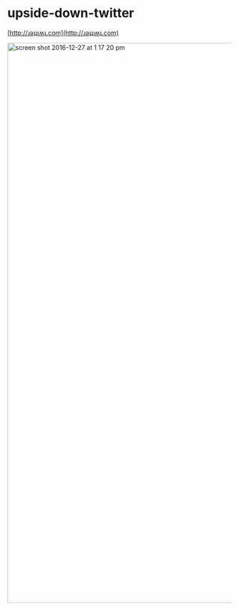 # upside-down-twitter

[http://ɹǝʇʇıʍʇ.com](http://ɹǝʇʇıʍʇ.com)

<img width="1259" alt="screen shot 2016-12-27 at 1 17 20 pm" src="https://cloud.githubusercontent.com/assets/4650077/21506614/166377c8-cc37-11e6-9a11-64f007eea27e.png">
